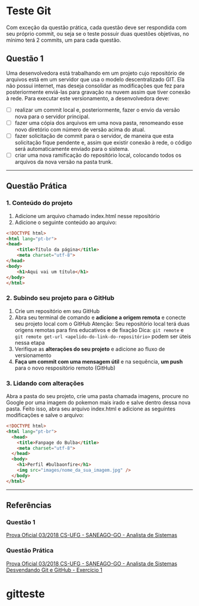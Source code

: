 # Teste Git
Com exceção da questão prática, cada questão deve ser respondida com seu próprio commit, ou seja se o teste possuir duas questões objetivas, no mínimo terá 2 commits, um para cada questão.

## Questão 1
Uma desenvolvedora está trabalhando em um projeto cujo repositório de arquivos está em um servidor que usa o modelo descentralizado GIT. Ela não possui internet, mas deseja consolidar as modificações que fez para posteriormente enviá-las para gravação na nuvem assim que tiver conexão à rede. Para executar este versionamento, a desenvolvedora deve:

- [ ] realizar um commit local e, posteriormente, fazer o envio da versão nova para o servidor principal. 
- [ ] fazer uma cópia dos arquivos em uma nova pasta, renomeando esse novo diretório com número de versão acima do atual.
- [ ] fazer solicitação de commit para o servidor, de maneira que esta solicitação fique pendente e, assim que existir conexão à rede, o código será automaticamente enviado para o sistema. 
- [ ] criar uma nova ramificação do repositório local, colocando todos os arquivos da nova versão na pasta trunk.
---

## Questão Prática
### 1. Conteúdo do projeto
1. Adicione um arquivo chamado index.html nesse repositório
2. Adicione o seguinte conteúdo ao arquivo:
```html
<!DOCTYPE html>
<html lang="pt-br">
<head>
    <title>Título da página</title>
    <meta charset="utf-8">
</head>
<body>
    <h1>Aqui vai um título</h1>
</body>
</html>
```

### 2. Subindo seu projeto para o GitHub

1. Crie um repositório em seu GitHub
2. Abra seu terminal de comando e <b>adicione a origem remota</b> e conecte seu projeto local com o GitHub
    Atenção: Seu repositório local terá duas origens remotas para fins educativos e de fixação
    Dica: `git remote` e `git remote get-url <apelido-do-link-do-repositório>` podem ser úteis nessa etapa
3. Verifique as <b>alterações do seu projeto</b> e adicione ao fluxo de versionamento
4. <b>Faça um commit com uma mensagem útil</b> e na sequência, <b>um push</b> para o novo respositório remoto (GitHub)

### 3. Lidando com alterações
Abra a pasta do seu projeto, crie uma pasta chamada imagens, procure no Google por uma imagem do pokemon mais irado e salve dentro dessa nova pasta. Feito isso, abra seu arquivo index.html e adicione as seguintes modificações e salve o arquivo:
```html
<!DOCTYPE html>
<html lang="pt-br">
  <head>
    <title>Fanpage do Bulba</title>
    <meta charset="utf-8">
  </head>
  <body>
    <h1>Perfil #bulbaonfire</h1>
    <img src="images/nome_da_sua_imagem.jpg" />
  </body>
</html>
```
---

## Referências
### Questão 1
[Prova Oficial 03/2018 CS-UFG - SANEAGO-GO - Analista de Sistemas](https://olhonavaga.com.br/simulados/simulado)

### Questão Prática
[Prova Oficial 03/2018 CS-UFG - SANEAGO-GO - Analista de Sistemas](https://olhonavaga.com.br/simulados/simulado)
[Desvendando Git e GitHub - Exercício 1](https://womakerscode.gitbook.io/desvendando-git-e-github/hands-on/exercicio-1)
# gitteste
